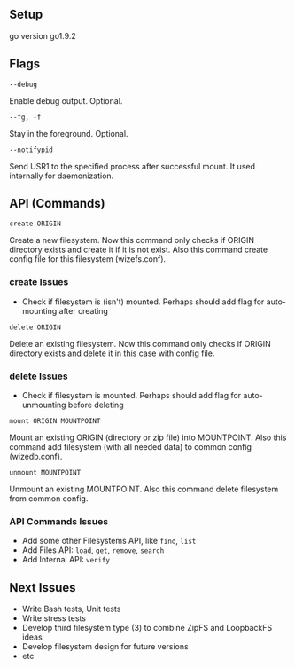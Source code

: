 ## Setup


go version go1.9.2


## Flags


`--debug`

Enable debug output. Optional.

`--fg, -f`

Stay in the foreground. Optional.

`--notifypid`

Send USR1 to the specified process after successful mount. 
It used internally for daemonization.


## API (Commands)


`create ORIGIN`

Create a new filesystem. 
Now this command only checks if ORIGIN directory exists and create it if it is not exist. Also this command create config file for this filesystem (wizefs.conf).

### create Issues

* Check if filesystem is (isn't) mounted. Perhaps should add flag for auto-mounting after creating

`delete ORIGIN`

Delete an existing filesystem.
Now this command only checks if ORIGIN directory exists and delete it in this case with config file.

### delete Issues

* Check if filesystem is mounted. Perhaps should add flag for auto-unmounting before deleting

`mount ORIGIN MOUNTPOINT`

Mount an existing ORIGIN (directory or zip file) into MOUNTPOINT.
Also this command add filesystem (with all needed data) to common config (wizedb.conf).

`unmount MOUNTPOINT`

Unmount an existing MOUNTPOINT.
Also this command delete filesystem from common config.


### API Commands Issues

* Add some other Filesystems API, like `find`, `list`
* Add Files API: `load`, `get`, `remove`, `search`
* Add Internal API: `verify`


## Next Issues

* Write Bash tests, Unit tests
* Write stress tests
* Develop third filesystem type (3) to combine ZipFS and LoopbackFS ideas
* Develop filesystem design for future versions
* etc